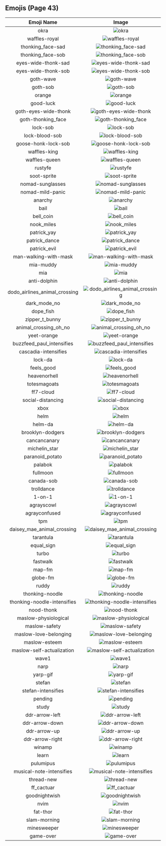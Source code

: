 
  ## Emojis (Page 43)
  |Emoji Name|Image|
  | :-: | :-: |
  |okra| ![okra](/output/okra.png)|
  |waffles-royal| ![waffles-royal](/output/waffles-royal.png)|
  |thonking_face-sad| ![thonking_face-sad](/output/thonking_face-sad.png)|
  |thonking_face-sob| ![thonking_face-sob](/output/thonking_face-sob.png)|
  |eyes-wide-thonk-sad| ![eyes-wide-thonk-sad](/output/eyes-wide-thonk-sad.png)|
  |eyes-wide-thonk-sob| ![eyes-wide-thonk-sob](/output/eyes-wide-thonk-sob.png)|
  |goth-wave| ![goth-wave](/output/goth-wave.png)|
  |goth-sob| ![goth-sob](/output/goth-sob.png)|
  |orange| ![orange](/output/orange.png)|
  |good-luck| ![good-luck](/output/good-luck)|
  |goth-eyes-wide-thonk| ![goth-eyes-wide-thonk](/output/goth-eyes-wide-thonk.png)|
  |goth-thonking_face| ![goth-thonking_face](/output/goth-thonking_face.png)|
  |lock-sob| ![lock-sob](/output/lock-sob.png)|
  |lock-blood-sob| ![lock-blood-sob](/output/lock-blood-sob.png)|
  |goose-honk-lock-sob| ![goose-honk-lock-sob](/output/goose-honk-lock-sob.png)|
  |waffles-king| ![waffles-king](/output/waffles-king)|
  |waffles-queen| ![waffles-queen](/output/waffles-queen)|
  |rustyfe| ![rustyfe](/output/rustyfe)|
  |soot-sprite| ![soot-sprite](/output/soot-sprite.jpg)|
  |nomad-sunglasses| ![nomad-sunglasses](/output/nomad-sunglasses.png)|
  |nomad-mild-panic| ![nomad-mild-panic](/output/nomad-mild-panic.png)|
  |anarchy| ![anarchy](/output/anarchy.png)|
  |bail| ![bail](/output/bail.png)|
  |bell_coin| ![bell_coin](/output/bell_coin.png)|
  |nook_miles| ![nook_miles](/output/nook_miles.jpg)|
  |patrick_yay| ![patrick_yay](/output/patrick_yay.png)|
  |patrick_dance| ![patrick_dance](/output/patrick_dance.gif)|
  |patrick_evil| ![patrick_evil](/output/patrick_evil.jpg)|
  |man-walking-with-mask| ![man-walking-with-mask](/output/man-walking-with-mask.png)|
  |mia-muddy| ![mia-muddy](/output/mia-muddy.png)|
  |mia| ![mia](/output/mia.jpg)|
  |anti-dolphin| ![anti-dolphin](/output/anti-dolphin.jpg)|
  |dodo_airlines_animal_crossing| ![dodo_airlines_animal_crossing](/output/dodo_airlines_animal_crossing.png)|
  |dark_mode_no| ![dark_mode_no](/output/dark_mode_no.png)|
  |dope_fish| ![dope_fish](/output/dope_fish.gif)|
  |zipper_t_bunny| ![zipper_t_bunny](/output/zipper_t_bunny.png)|
  |animal_crossing_oh_no| ![animal_crossing_oh_no](/output/animal_crossing_oh_no)|
  |yeet-orange| ![yeet-orange](/output/yeet-orange.png)|
  |buzzfeed_paul_intensifies| ![buzzfeed_paul_intensifies](/output/buzzfeed_paul_intensifies.gif)|
  |cascadia-intensifies| ![cascadia-intensifies](/output/cascadia-intensifies.gif)|
  |lock-da| ![lock-da](/output/lock-da)|
  |feels_good| ![feels_good](/output/feels_good.png)|
  |heavenorhell| ![heavenorhell](/output/heavenorhell.png)|
  |totesmagoats| ![totesmagoats](/output/totesmagoats.gif)|
  |ff7-cloud| ![ff7-cloud](/output/ff7-cloud.png)|
  |social-distancing| ![social-distancing](/output/social-distancing.png)|
  |xbox| ![xbox](/output/xbox.png)|
  |helm| ![helm](/output/helm.png)|
  |helm-da| ![helm-da](/output/helm-da.png)|
  |brooklyn-dodgers| ![brooklyn-dodgers](/output/brooklyn-dodgers.png)|
  |cancancanary| ![cancancanary](/output/cancancanary.png)|
  |michelin_star| ![michelin_star](/output/michelin_star.png)|
  |paranoid_potato| ![paranoid_potato](/output/paranoid_potato.jpg)|
  |palabok| ![palabok](/output/palabok.png)|
  |fullmoon| ![fullmoon](/output/fullmoon.png)|
  |canada-sob| ![canada-sob](/output/canada-sob.png)|
  |trolldance| ![trolldance](/output/trolldance.gif)|
  |1-on-1| ![1-on-1](/output/1-on-1.png)|
  |agrayscowl| ![agrayscowl](/output/agrayscowl.png)|
  |agrayconfused| ![agrayconfused](/output/agrayconfused.png)|
  |tpm| ![tpm](/output/tpm.png)|
  |daisey_mae_animal_crossing| ![daisey_mae_animal_crossing](/output/daisey_mae_animal_crossing.png)|
  |tarantula| ![tarantula](/output/tarantula.jpg)|
  |equal_sign| ![equal_sign](/output/equal_sign.png)|
  |turbo| ![turbo](/output/turbo.png)|
  |fastwalk| ![fastwalk](/output/fastwalk)|
  |map-fm| ![map-fm](/output/map-fm.png)|
  |globe-fm| ![globe-fm](/output/globe-fm.png)|
  |ruddy| ![ruddy](/output/ruddy.jpg)|
  |thonking-noodle| ![thonking-noodle](/output/thonking-noodle.png)|
  |thonking-noodle-intensifies| ![thonking-noodle-intensifies](/output/thonking-noodle-intensifies.gif)|
  |nood-thonk| ![nood-thonk](/output/nood-thonk.gif)|
  |maslow-physiological| ![maslow-physiological](/output/maslow-physiological.png)|
  |maslow-safety| ![maslow-safety](/output/maslow-safety.png)|
  |maslow-love-belonging| ![maslow-love-belonging](/output/maslow-love-belonging.png)|
  |maslow-esteem| ![maslow-esteem](/output/maslow-esteem.png)|
  |maslow-self-actualization| ![maslow-self-actualization](/output/maslow-self-actualization.png)|
  |wave1| ![wave1](/output/wave1.gif)|
  |narp| ![narp](/output/narp.gif)|
  |yarp-gif| ![yarp-gif](/output/yarp-gif.gif)|
  |stefan| ![stefan](/output/stefan.png)|
  |stefan-intensifies| ![stefan-intensifies](/output/stefan-intensifies.gif)|
  |pending| ![pending](/output/pending.png)|
  |study| ![study](/output/study.png)|
  |ddr-arrow-left| ![ddr-arrow-left](/output/ddr-arrow-left.gif)|
  |ddr-arrow-down| ![ddr-arrow-down](/output/ddr-arrow-down.gif)|
  |ddr-arrow-up| ![ddr-arrow-up](/output/ddr-arrow-up.gif)|
  |ddr-arrow-right| ![ddr-arrow-right](/output/ddr-arrow-right.gif)|
  |winamp| ![winamp](/output/winamp.png)|
  |learn| ![learn](/output/learn.png)|
  |pulumipus| ![pulumipus](/output/pulumipus.png)|
  |musical-note-intensifies| ![musical-note-intensifies](/output/musical-note-intensifies.gif)|
  |thread-new| ![thread-new](/output/thread-new.png)|
  |ff_cactuar| ![ff_cactuar](/output/ff_cactuar.png)|
  |goodnightwish| ![goodnightwish](/output/goodnightwish.jpg)|
  |nvim| ![nvim](/output/nvim.png)|
  |fat-thor| ![fat-thor](/output/fat-thor.png)|
  |slam-morning| ![slam-morning](/output/slam-morning.jpg)|
  |minesweeper| ![minesweeper](/output/minesweeper.png)|
  |game-over| ![game-over](/output/game-over.png)|
  